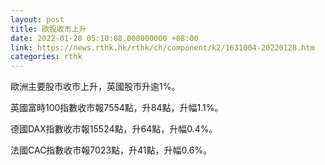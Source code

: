 ```yaml
---
layout: post
title: 歐股收市上升
date: 2022-01-28 05:10:08.000000000 +08:00
link: https://news.rthk.hk/rthk/ch/component/k2/1631004-20220128.htm
categories: rthk
---
```


歐洲主要股市收市上升，英國股市升逾1%。

英國富時100指數收市報7554點，升84點，升幅1.1%。

德國DAX指數收市報15524點，升64點，升幅0.4%。

法國CAC指數收市報7023點，升41點，升幅0.6%。
